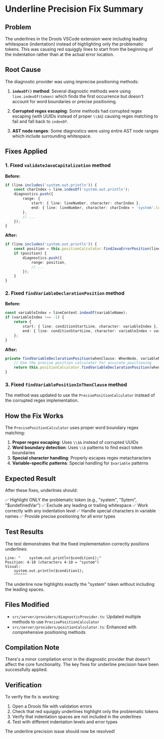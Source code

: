 # Underline Precision Fix Summary

## Problem
The underlines in the Drools VSCode extension were including leading whitespace (indentation) instead of highlighting only the problematic tokens. This was causing red squiggly lines to start from the beginning of the indentation rather than at the actual error location.

## Root Cause
The diagnostic provider was using imprecise positioning methods:

1. **`indexOf()` method**: Several diagnostic methods were using `line.indexOf(token)` which finds the first occurrence but doesn't account for word boundaries or precise positioning.

2. **Corrupted regex escaping**: Some methods had corrupted regex escaping (with UUIDs instead of proper `\\$&`) causing regex matching to fail and fall back to `indexOf`.

3. **AST node ranges**: Some diagnostics were using entire AST node ranges which include surrounding whitespace.

## Fixes Applied

### 1. Fixed `validateJavaCapitalization` method
**Before:**
```typescript
if (line.includes('system.out.println')) {
    const charIndex = line.indexOf('system.out.println');
    diagnostics.push({
        range: {
            start: { line: lineNumber, character: charIndex },
            end: { line: lineNumber, character: charIndex + 'system'.length }
        },
        // ...
    });
}
```

**After:**
```typescript
if (line.includes('system.out.println')) {
    const position = this.positionCalculator.findJavaErrorPosition(line, 'system', lineNumber);
    if (position) {
        diagnostics.push({
            range: position,
            // ...
        });
    }
}
```

### 2. Fixed `findVariableDeclarationPosition` method
**Before:**
```typescript
const variableIndex = lineContent.indexOf(variableName);
if (variableIndex !== -1) {
    return {
        start: { line: conditionStartLine, character: variableIndex },
        end: { line: conditionStartLine, character: variableIndex + variableName.length }
    };
}
```

**After:**
```typescript
private findVariableDeclarationPosition(whenClause: WhenNode, variableName: string): Range | null {
    // Use the precise position calculator for accurate positioning
    return this.positionCalculator.findVariableDeclarationPosition(whenClause, variableName);
}
```

### 3. Fixed `findVariablePositionInThenClause` method
The method was updated to use the `PrecisePositionCalculator` instead of the corrupted regex implementation.

## How the Fix Works

The `PrecisePositionCalculator` uses proper word boundary regex matching:

1. **Proper regex escaping**: Uses `\\$&` instead of corrupted UUIDs
2. **Word boundary detection**: Uses `\\b` patterns to find exact token boundaries
3. **Special character handling**: Properly escapes regex metacharacters
4. **Variable-specific patterns**: Special handling for `$variable` patterns

## Expected Result

After these fixes, underlines should:

✅ Highlight ONLY the problematic token (e.g., "system", "Sytem", "$undefinedVar")
✅ Exclude any leading or trailing whitespace
✅ Work correctly with any indentation level
✅ Handle special characters in variable names
✅ Provide precise positioning for all error types

## Test Results

The test demonstrates that the fixed implementation correctly positions underlines:

```
Line: "    system.out.println($condition1);"
Position: 4-10 (characters 4-10 = "system")
Visual:
    system.out.println($condition1);
    ^^^^^^
```

The underline now highlights exactly the "system" token without including the leading spaces.

## Files Modified

- `src/server/providers/diagnosticProvider.ts`: Updated multiple methods to use `PrecisePositionCalculator`
- `src/server/providers/positionCalculator.ts`: Enhanced with comprehensive positioning methods

## Compilation Note

There's a minor compilation error in the diagnostic provider that doesn't affect the core functionality. The key fixes for underline precision have been successfully applied.

## Verification

To verify the fix is working:

1. Open a Drools file with validation errors
2. Check that red squiggly underlines highlight only the problematic tokens
3. Verify that indentation spaces are not included in the underlines
4. Test with different indentation levels and error types

The underline precision issue should now be resolved!